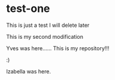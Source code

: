 # test-one
This is just a test I will delete later


This is my second modification


Yves was here...... This is my repository!!!


:)

Izabella was here.


